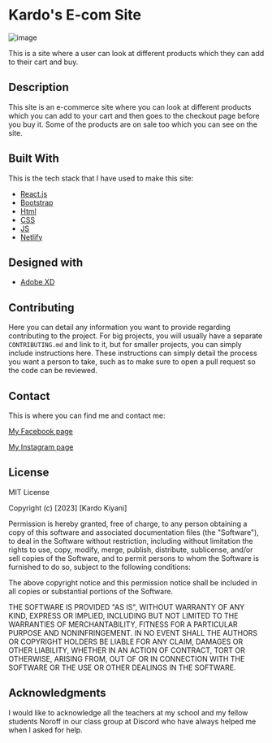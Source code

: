 # Kardo's E-com Site

![image](https://user-images.githubusercontent.com/52622303/164316813-4b12d99f-aeb7-4069-85cf-e72b3a50ac99.png)

This is a site where a user can look at different products which they can add to their cart and buy.

## Description

This site is an e-commerce site where you can look at different products which you can add to your cart and then goes to the checkout page before you buy it. Some of the products are on sale too which you can see on the site.

## Built With

This is the tech stack that I have used to make this site:

- [React.js](https://reactjs.org/)
- [Bootstrap](https://getbootstrap.com)
- [Html]()
- [CSS]()
- [JS]()
- [Netlify](https://www.netlify.com/)

## Designed with

- [Adobe XD](https://www.adobe.com)

## Contributing

Here you can detail any information you want to provide regarding contributing to the project. For big projects, you will usually have a separate `CONTRIBUTING.md` and link to it, but for smaller projects, you can simply include instructions here. These instructions can simply detail the process you want a person to take, such as to make sure to open a pull request so the code can be reviewed.

## Contact

This is where you can find me and contact me:

[My Facebook page](https://www.facebook.com/kardo.kiyani.1998)

[My Instagram page](https://www.instagram.com/kardojr929/)

## License

MIT License

Copyright (c) [2023] [Kardo Kiyani]

Permission is hereby granted, free of charge, to any person obtaining a copy
of this software and associated documentation files (the "Software"), to deal
in the Software without restriction, including without limitation the rights
to use, copy, modify, merge, publish, distribute, sublicense, and/or sell
copies of the Software, and to permit persons to whom the Software is
furnished to do so, subject to the following conditions:

The above copyright notice and this permission notice shall be included in all
copies or substantial portions of the Software.

THE SOFTWARE IS PROVIDED "AS IS", WITHOUT WARRANTY OF ANY KIND, EXPRESS OR
IMPLIED, INCLUDING BUT NOT LIMITED TO THE WARRANTIES OF MERCHANTABILITY,
FITNESS FOR A PARTICULAR PURPOSE AND NONINFRINGEMENT. IN NO EVENT SHALL THE
AUTHORS OR COPYRIGHT HOLDERS BE LIABLE FOR ANY CLAIM, DAMAGES OR OTHER
LIABILITY, WHETHER IN AN ACTION OF CONTRACT, TORT OR OTHERWISE, ARISING FROM,
OUT OF OR IN CONNECTION WITH THE SOFTWARE OR THE USE OR OTHER DEALINGS IN THE
SOFTWARE.

## Acknowledgments

I would like to acknowledge all the teachers at my school and my fellow students Noroff in our class group at Discord who have always helped me when I asked for help.